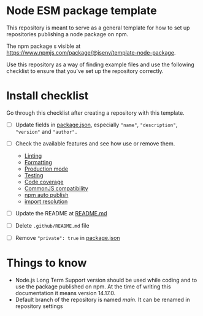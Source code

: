 <!--
README about the GitHub repository template.
Once the template is used, this README should be
deleted and only ../README.md should be kept
-->

# Node ESM package template

This repository is meant to serve as a general template for how to set up repositories publishing a node package on npm.

The npm package s visible at https://www.npmjs.com/package/@jsenv/template-node-package.

Use this repository as a way of finding example files and use the following checklist to ensure that you've set up the repository correctly.

# Install checklist

Go through this checklist after creating a repository with this template.

- [ ] Update fields in [package.json](../package.json), especially `"name"`, `"description"`, `"version"` and `"author".`
- [ ] Check the available features and see how use or remove them.

  - [Linting](../docs/linting/linting.md#linting)
  - [Formatting](../docs/formatting/formatting.md#formatting)
  - [Production mode](../docs/production_mode/production_mode.md#production-mode)
  - [Testing](../docs/testing/testing.md#testing)
  - [Code coverage](../docs/coverage/coverage.md#coverage)
  - [CommonJS compatibility](../docs/commonjs_compat/commonjs_compat.md#commonjs-compatibility)
  - [npm auto publish](../docs/auto_publish/auto_publish.md#auto-publish-on-npm)
  - [import resolution](../docs/import_resolution/import_resolution.md#import-resolution)

- [ ] Update the README at [README.md](../README.md)
- [ ] Delete `.github/README.md` file
- [ ] Remove `"private": true` in [package.json](../package.json#L4)

# Things to know

- Node.js Long Term Support version should be used while coding and to use the package published on npm. At the time of writing this documentation it means version 14.17.0.
- Default branch of the repository is named _main_. It can be renamed in repository settings
